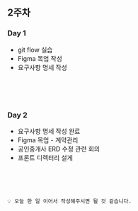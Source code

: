 ## 2주차

### Day 1

- git flow 실습
- Figma 목업 작성
- 요구사항 명세 작성

<br/><br/><br/>

### Day 2

- 요구사항 명세 작성 완료
- Figma 목업 - 계약관리
- 공인중개사 ERD 수정 관련 회의
- 프론트 디렉터리 설게

<br/><br/><br/>

```
💡 오늘 한 일 이어서 작성해주시면 될 것 같습니다.
```
